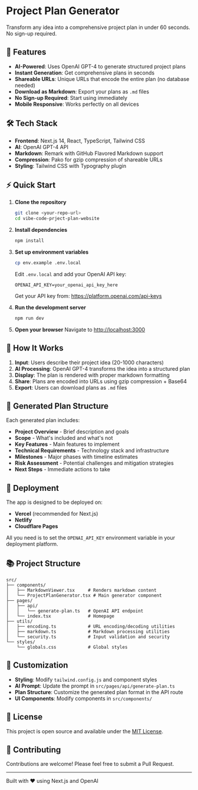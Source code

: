 # Project Plan Generator

Transform any idea into a comprehensive project plan in under 60 seconds. No sign-up required.

## 🚀 Features

- **AI-Powered**: Uses OpenAI GPT-4 to generate structured project plans
- **Instant Generation**: Get comprehensive plans in seconds
- **Shareable URLs**: Unique URLs that encode the entire plan (no database needed)
- **Download as Markdown**: Export your plans as `.md` files
- **No Sign-up Required**: Start using immediately
- **Mobile Responsive**: Works perfectly on all devices

## 🛠️ Tech Stack

- **Frontend**: Next.js 14, React, TypeScript, Tailwind CSS
- **AI**: OpenAI GPT-4 API
- **Markdown**: Remark with GitHub Flavored Markdown support
- **Compression**: Pako for gzip compression of shareable URLs
- **Styling**: Tailwind CSS with Typography plugin

## ⚡ Quick Start

1. **Clone the repository**
   ```bash
   git clone <your-repo-url>
   cd vibe-code-prject-plan-website
   ```

2. **Install dependencies**
   ```bash
   npm install
   ```

3. **Set up environment variables**
   ```bash
   cp env.example .env.local
   ```
   
   Edit `.env.local` and add your OpenAI API key:
   ```
   OPENAI_API_KEY=your_openai_api_key_here
   ```
   
   Get your API key from: https://platform.openai.com/api-keys

4. **Run the development server**
   ```bash
   npm run dev
   ```

5. **Open your browser**
   Navigate to [http://localhost:3000](http://localhost:3000)

## 📖 How It Works

1. **Input**: Users describe their project idea (20-1000 characters)
2. **AI Processing**: OpenAI GPT-4 transforms the idea into a structured plan
3. **Display**: The plan is rendered with proper markdown formatting
4. **Share**: Plans are encoded into URLs using gzip compression + Base64
5. **Export**: Users can download plans as `.md` files

## 🎯 Generated Plan Structure

Each generated plan includes:
- **Project Overview** - Brief description and goals
- **Scope** - What's included and what's not
- **Key Features** - Main features to implement
- **Technical Requirements** - Technology stack and infrastructure
- **Milestones** - Major phases with timeline estimates
- **Risk Assessment** - Potential challenges and mitigation strategies
- **Next Steps** - Immediate actions to take

## 🔗 Deployment

The app is designed to be deployed on:
- **Vercel** (recommended for Next.js)
- **Netlify**
- **Cloudflare Pages**

All you need is to set the `OPENAI_API_KEY` environment variable in your deployment platform.

## 📚 Project Structure

```
src/
├── components/
│   ├── MarkdownViewer.tsx     # Renders markdown content
│   └── ProjectPlanGenerator.tsx # Main generator component
├── pages/
│   ├── api/
│   │   └── generate-plan.ts   # OpenAI API endpoint
│   └── index.tsx              # Homepage
├── utils/
│   ├── encoding.ts            # URL encoding/decoding utilities
│   ├── markdown.ts            # Markdown processing utilities
│   └── security.ts            # Input validation and security
└── styles/
    └── globals.css            # Global styles
```

## 🎨 Customization

- **Styling**: Modify `tailwind.config.js` and component styles
- **AI Prompt**: Update the prompt in `src/pages/api/generate-plan.ts`
- **Plan Structure**: Customize the generated plan format in the API route
- **UI Components**: Modify components in `src/components/`

## 📝 License

This project is open source and available under the [MIT License](LICENSE).

## 🤝 Contributing

Contributions are welcome! Please feel free to submit a Pull Request.

---

Built with ❤️ using Next.js and OpenAI 